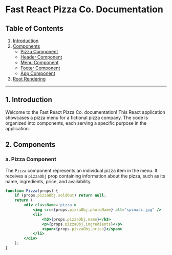 # Fast React Pizza Co. Documentation

## Table of Contents
1. [Introduction](#introduction)
2. [Components](#components)
   - [Pizza Component](#pizza-component)
   - [Header Component](#header-component)
   - [Menu Component](#menu-component)
   - [Footer Component](#footer-component)
   - [App Component](#app-component)
3. [Root Rendering](#root-rendering)

---

## 1. Introduction <a name="introduction"></a>

Welcome to the Fast React Pizza Co. documentation! This React application showcases a pizza menu for a fictional pizza company. The code is organized into components, each serving a specific purpose in the application.

## 2. Components <a name="components"></a>

### a. Pizza Component <a name="pizza-component"></a>

The `Pizza` component represents an individual pizza item in the menu. It receives a `pizzaObj` prop containing information about the pizza, such as its name, ingredients, price, and availability.

```jsx
function Pizza(props) {
    if (props.pizzaObj.soldOut) return null;
    return (
        <div className='pizza'>
            <img src={props.pizzaObj.photoName} alt="spinaci.jpg" />
            <li>
                <h3>{props.pizzaObj.name}</h3>
                <p>{props.pizzaObj.ingredients}</p>
                <span>{props.pizzaObj.price}</span>
            </li>
        </div>
    );
}
